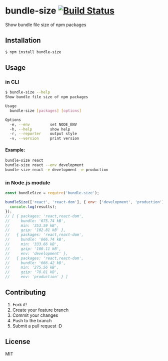 # bundle-size [![Build Status](https://travis-ci.org/mkwtys/bundle-size.svg?branch=master)](https://travis-ci.org/mkwtys/bundle-size)

Show bundle file size of npm packages

## Installation

```sh
$ npm install bundle-size
```

## Usage

### in CLI

```sh
$ bundle-size --help
Show bundle file size of npm packages

Usage
  bundle-size [packages] [options]

Options
  -e, --env         set NODE_ENV
  -h, --help        show help
  -r, --reporter    output style
  -v, --version     print version
```

#### Example:

```sh
bundle-size react
bundle-size react --env development
bundle-size react -e development -e production
```

### in Node.js module

```js
const bundleSize = require('bundle-size');

bundleSize(['react', 'react-dom'], { env: ['development', 'production'] }).then((results) => {
  console.log(results);
});
// [ { packages: 'react,react-dom',
//     bundle: '675.74 kB',
//     min: '353.59 kB',
//     gzip: '102.81 kB' },
//   { packages: 'react,react-dom',
//     bundle: '666.74 kB',
//     min: '333.66 kB',
//     gzip: '100.11 kB',
//     env: 'development' },
//   { packages: 'react,react-dom',
//     bundle: '666.42 kB',
//     min: '275.56 kB',
//     gzip: '78.81 kB',
//     env: 'production' } ]
```

## Contributing

1. Fork it!
2. Create your feature branch
3. Commit your changes
4. Push to the branch
5. Submit a pull request :D

## License

MIT
